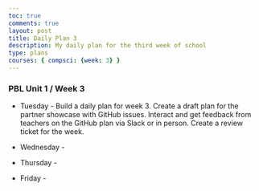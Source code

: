 ```yaml
---
toc: true
comments: true
layout: post
title: Daily Plan 3 
description: My daily plan for the third week of school
type: plans
courses: { compsci: {week: 3} }
---
```


### PBL Unit 1 / Week 3

- Tuesday - Build a daily plan for week 3. Create a draft plan for the partner showcase with GitHub issues. Interact and get feedback from teachers on the GitHub plan via Slack or in person. Create a review ticket for the week.

- Wednesday - 

- Thursday - 

- Friday - 
